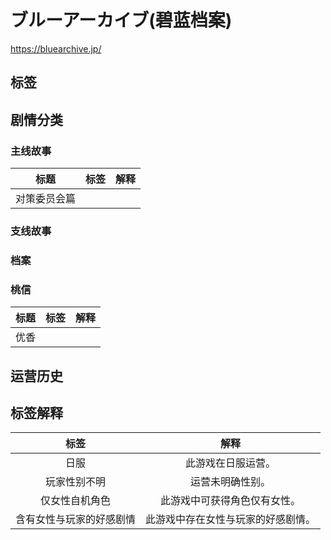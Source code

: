 # ブルーアーカイブ(碧蓝档案)
https://bluearchive.jp/

## 标签 
<Badge text="日服" type="info"/> <Badge text="玩家性别不明" type="info"/>  <Badge text="仅女性自机角色" type="tip"/> <Badge text="含有女性与玩家的好感剧情" type="tip"/>

## 剧情分类

### 主线故事
|标题|标签|解释|
|:-:|:-:|:-:|
|对策委员会篇|||
### 支线故事
### 档案
### 桃信
|标题|标签|解释|
|:-:|:-:|:-:|
|优香|<Badge text="含有女性与玩家的好感剧情" type="tip"/>||

## 运营历史

## 标签解释
|标签|解释|
|:-:|:-:|
|日服|此游戏在日服运营。|
|玩家性别不明|运营未明确性别。|
|仅女性自机角色|此游戏中可获得角色仅有女性。|
|含有女性与玩家的好感剧情|此游戏中存在女性与玩家的好感剧情。|